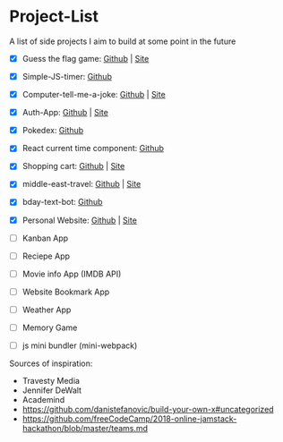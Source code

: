# Project-List
A list of side projects I aim to build at some point in the future

* [x] Guess the flag game: [Github](https://github.com/Ma7eer/Guess-the-flag) | [Site](https://awesome-turing-811668.netlify.com/)

* [x] Simple-JS-timer: [Github](https://github.com/Ma7eer/Simple-JS-timer)

* [x] Computer-tell-me-a-joke: [Github](https://github.com/Ma7eer/Computer-tell-me-a-joke) | [Site](https://amazing-volhard-4d7c8f.netlify.com/)

* [x] Auth-App: [Github](https://github.com/Ma7eer/Auth-App) | [Site](https://mighty-springs-93655.herokuapp.com/)

* [x] Pokedex: [Github](https://github.com/Ma7eer/Pokedex)

* [x] React current time component:
 [Github](https://github.com/Ma7eer/React-current-time-component)

* [x] Shopping cart: [Github](https://github.com/Ma7eer/Express-Shopping-Cart) | [Site](https://shielded-plateau-99212.herokuapp.com/)

* [x] middle-east-travel: [Github](https://github.com/Ma7eer/middle-east-travel) | [Site](https://admiring-brahmagupta-697f0d.netlify.com/)

* [x] bday-text-bot: [Github](https://github.com/Ma7eer/bday-text-bot)

* [x] Personal Website: [Github](https://github.com/Ma7eer/personal-website-v3) | [Site](https://maheralkendi.dev)

* [ ] Kanban App

* [ ] Reciepe App

* [ ] Movie info App (IMDB API)

* [ ] Website Bookmark App

* [ ] Weather App

* [ ] Memory Game

* [ ] js mini bundler (mini-webpack)


Sources of inspiration:
* Travesty Media
* Jennifer DeWalt
* Academind
* https://github.com/danistefanovic/build-your-own-x#uncategorized
* https://github.com/freeCodeCamp/2018-online-jamstack-hackathon/blob/master/teams.md
